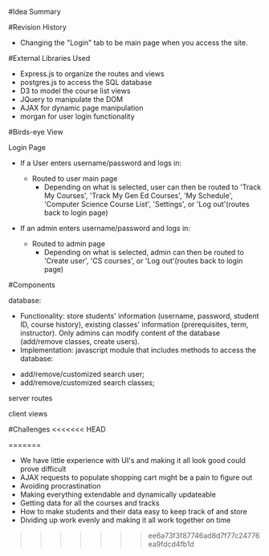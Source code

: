 #Idea Summary


#Revision History
 - Changing the "Login" tab to be main page when you access the site.

#External Libraries Used
- Express.js to organize the routes and views
- postgres.js to access the SQL database
- D3 to model the course list views
- JQuery to manipulate the DOM
- AJAX for dynamic page manipulation 
- morgan for user login functionality

#Birds-eye View

Login Page
* If a User enters username/password and logs in:
	* Routed to user main page
		* Depending on what is selected, user can then be routed to 'Track My Courses', 'Track My Gen Ed Courses', 'My Schedule', 'Computer Science Course List', 'Settings', or 'Log out'(routes back to login page)

* If an admin enters username/password and logs in:
	* Routed to admin page
		* Depending on what is selected, admin can then be routed to 'Create user', 'CS courses', or 'Log out'(routes back to login page)


#Components

database: 

- Functionality: store students' information (username, password, student ID, course history), existing classes' information (prerequisites, term, instructor). Only admins can modify content of the database (add/remove classes, create users). 
- Implementation: javascript module that includes methods to access the database:
+ add/remove/customized search user;
+ add/remove/customized search classes;


server routes

client views


#Challenges
<<<<<<< HEAD



=======
- We have little experience with UI's and making it all look good could prove difficult
- AJAX requests to populate shopping cart might be a pain to figure out
- Avoiding procrastination
- Making everything extendable and dynamically updateable
- Getting data for all the courses and tracks
- How to make students and their data easy to keep track of and store
- Dividing up work evenly and making it all work together on time
>>>>>>> ee6a73f3f87746ad8d7f77c24776ea9fdcd4fb1d
